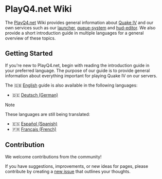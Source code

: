 # PlayQ4.net Wiki
The [PlayQ4.net](wiki/pq4/playq4_en.md) Wiki provides general information about [Quake IV](wiki/q4/quake4_en.md) and our own services such as our [launcher](wiki/pq4/launcher_en.md), [queue-system](wiki/pq4/queue_en.md) and [hud-editor](wiki/pq4/hud_editor_en.md). We also provide a short introduction guide in multiple languages for a general overview of these topics.


## Getting Started
If you're new to PlayQ4.net, begin with reading the introduction guide in your preferred language. The purpose of our guide is to provide general information about everything important for playing Quake IV on our servers.

The 🇬🇧 [English](wiki/guide/guide_en.md) guide is also available in the following languages:
- 🇩🇪 [Deutsch (German)](wiki/guide/guide_de.md)

> [!NOTE]
> These languages are still being translated:
> - 🇪🇸 [Español (Spanish)](wiki/guide/guide_es.md)
> - 🇫🇷 [Français (French)](wiki/guide/guide_fr.md)


## Contribution
We welcome contributions from the community! 

If you have suggestions, improvements, or new ideas for pages, please contribute by creating a [new issue](https://github.com/PlayQ4/wiki/issues/new) that outlines your thoughts. 
